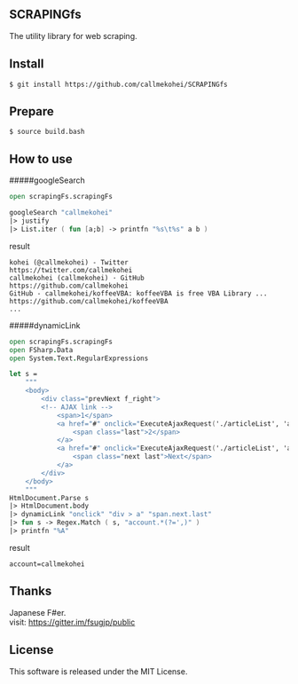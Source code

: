 SCRAPINGfs
---
The utility library for web scraping.

Install
---
```
$ git install https://github.com/callmekohei/SCRAPINGfs
```

Prepare
---
```
$ source build.bash
```

How to use
---
#####googleSearch
```fsharp
open scrapingFs.scrapingFs

googleSearch "callmekohei"
|> justify
|> List.iter ( fun [a;b] -> printfn "%s\t%s" a b )
```
result
```text
kohei (@callmekohei) - Twitter                                   	https://twitter.com/callmekohei                            
callmekohei (callmekohei) · GitHub                               	https://github.com/callmekohei                             
GitHub - callmekohei/koffeeVBA: koffeeVBA is free VBA Library ...	https://github.com/callmekohei/koffeeVBA                   
...
```
#####dynamicLink
```fsharp
open scrapingFs.scrapingFs
open FSharp.Data
open System.Text.RegularExpressions

let s =
    """
    <body>
        <div class="prevNext f_right">
        <!-- AJAX link -->
            <span>1</span>
            <a href="#" onclick="ExecuteAjaxRequest('./articleList', 'account=12345', 'DispListArticle'); return false;">
                <span class="last">2</span>
            </a>
            <a href="#" onclick="ExecuteAjaxRequest('./articleList', 'account=callmekohei', 'DispListArticle'); return false;">
                <span class="next last">Next</span>
            </a>
        </div>
    </body>
    """
HtmlDocument.Parse s
|> HtmlDocument.body
|> dynamicLink "onclick" "div > a" "span.next.last"
|> fun s -> Regex.Match ( s, "account.*(?=',)" )
|> printfn "%A"
```
result
```
account=callmekohei
```
Thanks
---
Japanese F#er.  
visit: https://gitter.im/fsugjp/public  

License
---
This software is released under the MIT License.

